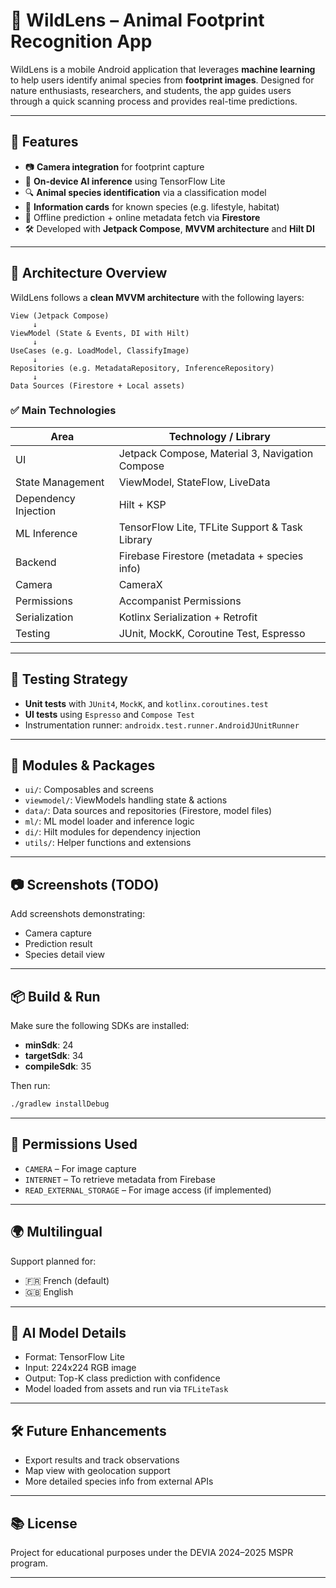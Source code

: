 # 📸 WildLens – Animal Footprint Recognition App

WildLens is a mobile Android application that leverages **machine learning** to help users identify animal species from **footprint images**. Designed for nature enthusiasts, researchers, and students, the app guides users through a quick scanning process and provides real-time predictions.

---

## 🚀 Features

- 📷 **Camera integration** for footprint capture
- 🧠 **On-device AI inference** using TensorFlow Lite
- 🔍 **Animal species identification** via a classification model
- 📖 **Information cards** for known species (e.g. lifestyle, habitat)
- 🧪 Offline prediction + online metadata fetch via **Firestore**
- 🛠️ Developed with **Jetpack Compose**, **MVVM architecture** and **Hilt DI**

---

## 🧱 Architecture Overview

WildLens follows a **clean MVVM architecture** with the following layers:

```
View (Jetpack Compose)
     ↓
ViewModel (State & Events, DI with Hilt)
     ↓
UseCases (e.g. LoadModel, ClassifyImage)
     ↓
Repositories (e.g. MetadataRepository, InferenceRepository)
     ↓
Data Sources (Firestore + Local assets)
```

### ✅ Main Technologies

| Area              | Technology / Library                                      |
|-------------------|-----------------------------------------------------------|
| UI                | Jetpack Compose, Material 3, Navigation Compose           |
| State Management  | ViewModel, StateFlow, LiveData                            |
| Dependency Injection | Hilt + KSP                                              |
| ML Inference      | TensorFlow Lite, TFLite Support & Task Library            |
| Backend           | Firebase Firestore (metadata + species info)              |
| Camera            | CameraX                                                   |
| Permissions       | Accompanist Permissions                                   |
| Serialization     | Kotlinx Serialization + Retrofit                          |
| Testing           | JUnit, MockK, Coroutine Test, Espresso                    |

---

## 🧪 Testing Strategy

- **Unit tests** with `JUnit4`, `MockK`, and `kotlinx.coroutines.test`
- **UI tests** using `Espresso` and `Compose Test`
- Instrumentation runner: `androidx.test.runner.AndroidJUnitRunner`

---

## 📁 Modules & Packages

- `ui/`: Composables and screens
- `viewmodel/`: ViewModels handling state & actions
- `data/`: Data sources and repositories (Firestore, model files)
- `ml/`: ML model loader and inference logic
- `di/`: Hilt modules for dependency injection
- `utils/`: Helper functions and extensions

---

## 📷 Screenshots (TODO)

Add screenshots demonstrating:
- Camera capture
- Prediction result
- Species detail view

---

## 📦 Build & Run

Make sure the following SDKs are installed:

- **minSdk**: 24
- **targetSdk**: 34
- **compileSdk**: 35

Then run:

```bash
./gradlew installDebug
```

---

## 🔐 Permissions Used

- `CAMERA` – For image capture
- `INTERNET` – To retrieve metadata from Firebase
- `READ_EXTERNAL_STORAGE` – For image access (if implemented)

---

## 🌍 Multilingual

Support planned for:
- 🇫🇷 French (default)
- 🇬🇧 English

---

## 🧠 AI Model Details

- Format: TensorFlow Lite
- Input: 224x224 RGB image
- Output: Top-K class prediction with confidence
- Model loaded from assets and run via `TFLiteTask`

---

## 🛠️ Future Enhancements

- Export results and track observations
- Map view with geolocation support
- More detailed species info from external APIs

---

## 📚 License

Project for educational purposes under the DEVIA 2024–2025 MSPR program.

---
